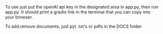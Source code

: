 To use just put the openAI api key in the designated area in app.py, then run app.py. It should print a gradio link in the terminal that you can copy into your browser.


To add.remove documents, just pyt .txt's or pdfs in the DOCS folder
